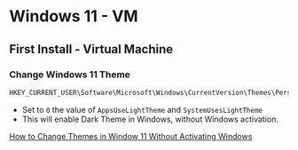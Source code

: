 # Windows 11 - VM

## First Install - Virtual Machine

### Change Windows 11 Theme

```powershell
HKEY_CURRENT_USER\Software\Microsoft\Windows\CurrentVersion\Themes\Personalize
```

- Set to `0` the value of `AppsUseLightTheme` and `SystemUsesLightTheme`
- This will enable Dark Theme in Windows, without Windows activation.

[How to Change Themes in Window 11 Without Activating Windows](https://techwiser.com/change-theme-windows-11/)

### 